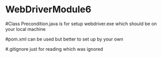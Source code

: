 # WebDriverModule6

#Class Precondition.java is for setup webdriver.exe which should be on your local machine

#pom.xml can be used but better to set up by your own

#.gitignore just for reading which was ignored
